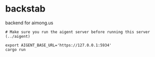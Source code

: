 # backstab

backend for aimong.us

```
# Make sure you run the aigent server before running this server (../aigent)

export AIGENT_BASE_URL='https://127.0.0.1:5934'
cargo run
```
